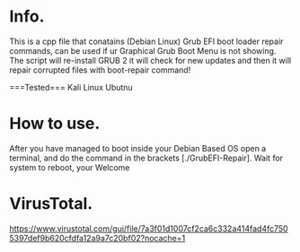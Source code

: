 # Info. 
This is a cpp file that conatains (Debian Linux) Grub EFI boot loader
repair commands, can be used if ur Graphical Grub Boot Menu is not showing.
The script will re-install GRUB 2 it will check for new updates and then it
will repair corrupted files with boot-repair command!

===Tested===
Kali Linux
Ubutnu

# How to use.
After you have managed to boot inside your Debian Based OS open a terminal,
and do the command in the brackets [./GrubEFI-Repair]. Wait for system to
reboot, your Welcome

# VirusTotal.
https://www.virustotal.com/gui/file/7a3f01d1007cf2ca6c332a414fad4fc7505397def9b620cfdfa12a9a7c20bf02?nocache=1
